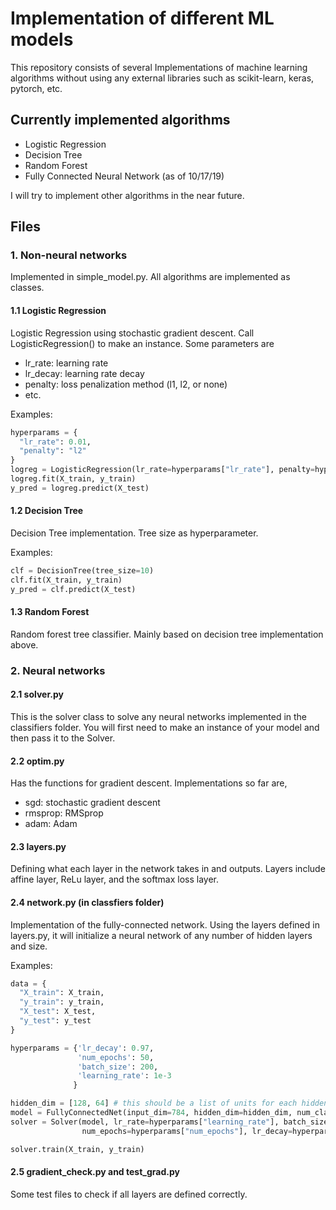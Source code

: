 # Implementation of different ML models
This repository consists of several Implementations of machine learning algorithms without using any external libraries such as scikit-learn, keras, pytorch, etc.

## Currently implemented algorithms
- Logistic Regression
- Decision Tree
- Random Forest
- Fully Connected Neural Network
(as of 10/17/19)

I will try to implement other algorithms in the near future.

## Files
### 1. Non-neural networks
Implemented in simple_model.py. All algorithms are implemented as classes.
#### 1.1 Logistic Regression
Logistic Regression using stochastic gradient descent. Call LogisticRegression() to make an instance. Some parameters are
- lr_rate: learning rate
- lr_decay: learning rate decay
- penalty: loss penalization method (l1, l2, or none)
- etc.

Examples:
```python
hyperparams = {
  "lr_rate": 0.01,
  "penalty": "l2"
}
logreg = LogisticRegression(lr_rate=hyperparams["lr_rate"], penalty=hyperparams["penalty"])
logreg.fit(X_train, y_train)
y_pred = logreg.predict(X_test)
```

#### 1.2 Decision Tree
Decision Tree implementation. Tree size as hyperparameter.

Examples:
```python
clf = DecisionTree(tree_size=10)
clf.fit(X_train, y_train)
y_pred = clf.predict(X_test)
```

#### 1.3 Random Forest
Random forest tree classifier. Mainly based on decision tree implementation above.

### 2. Neural networks
#### 2.1 solver.py
This is the solver class to solve any neural networks implemented in the classifiers folder. You will first need to make an instance of your model and then pass it to the Solver.

#### 2.2 optim.py
Has the functions for gradient descent. Implementations so far are,
- sgd: stochastic gradient descent
- rmsprop: RMSprop
- adam: Adam

#### 2.3 layers.py
Defining what each layer in the network takes in and outputs. Layers include affine layer, ReLu layer, and the softmax loss layer.

#### 2.4 network.py (in classfiers folder)
Implementation of the fully-connected network. Using the layers defined in layers.py, it will initialize a neural network of any number of hidden layers and size.

Examples:
```python
data = {
  "X_train": X_train,
  "y_train": y_train,
  "X_test": X_test,
  "y_test": y_test
}

hyperparams = {'lr_decay': 0.97,
               'num_epochs': 50,
               'batch_size': 200,
               'learning_rate': 1e-3
              }

hidden_dim = [128, 64] # this should be a list of units for each hiddent layer
model = FullyConnectedNet(input_dim=784, hidden_dim=hidden_dim, num_classes=10)
solver = Solver(model, lr_rate=hyperparams["learning_rate"], batch_size=hyperparams["batch_size"],
                num_epochs=hyperparams["num_epochs"], lr_decay=hyperparams["lr_decay"])

solver.train(X_train, y_train)
```

#### 2.5 gradient_check.py and test_grad.py
Some test files to check if all layers are defined correctly.
